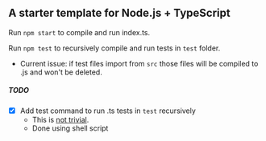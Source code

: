 ## A starter template for Node.js + TypeScript
Run `npm start` to compile and run index.ts.

Run `npm test` to recursively compile and run tests in `test` folder.
- Current issue: if test files import from `src` those files will be compiled to .js and won't be deleted.


##### TODO
- [X] Add test command to run .ts tests in `test` recursively
    - This is [not trivial](https://github.com/nodejs/help/issues/3902#issuecomment-1307124174). 
    - Done using shell script



